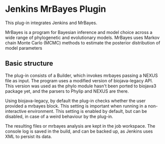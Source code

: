 # Jenkins MrBayes Plugin

This plug-in integrates Jenkins and MrBayes.

MrBayes is a program for Bayesian inference and model choice across a wide range of phylogenetic and evolutionary models. MrBayes uses Markov chain Monte Carlo (MCMC) methods to estimate the posterior distribution of model parameters

## Basic structure

The plug-in consists of a Builder, which invokes mrbayes passing a NEXUS file 
as input. The program uses a modified version of biojava-legacy API. This 
version was used as the phylo module hasn't been ported to biojava3 package 
yet, and the parsers to Phylip and NEXUS are there.

Using biojava-legacy, by default the plug-in checks whether the user provided 
a mrbayes block. This setting is important when running in a non-interactive 
environment. This setting is enabled by default, but can be disabled, in case 
of a weird behaviour by the plug-in.

The resulting files or mrbayes analysis are kept in the job workspace. The 
console log is saved in the build, and can be backed up, as Jenkins uses 
XML to persist its data.

